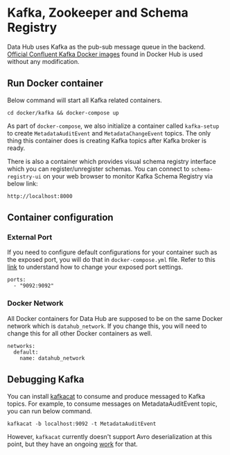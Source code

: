 # Kafka, Zookeeper and Schema Registry

Data Hub uses Kafka as the pub-sub message queue in the backend.
[Official Confluent Kafka Docker images](https://hub.docker.com/u/confluentinc) found in Docker Hub is used without 
any modification.

## Run Docker container
Below command will start all Kafka related containers.
```
cd docker/kafka && docker-compose up
```
As part of `docker-compose`, we also initialize a container called `kafka-setup` to create `MetadataAuditEvent` and 
`MetadataChangeEvent` topics. The only thing this container does is creating Kafka topics after Kafka broker is ready.

There is also a container which provides visual schema registry interface which you can register/unregister schemas.
You can connect to `schema-registry-ui` on your web browser to monitor Kafka Schema Registry via below link:
```
http://localhost:8000
```

## Container configuration
### External Port
If you need to configure default configurations for your container such as the exposed port, you will do that in
`docker-compose.yml` file. Refer to this [link](https://docs.docker.com/compose/compose-file/#ports) to understand
how to change your exposed port settings.
```
ports:
  - "9092:9092"
```

### Docker Network
All Docker containers for Data Hub are supposed to be on the same Docker network which is `datahub_network`. 
If you change this, you will need to change this for all other Docker containers as well.
```
networks:
  default:
    name: datahub_network
```

## Debugging Kafka
You can install [kafkacat](https://github.com/edenhill/kafkacat) to consume and produce messaged to Kafka topics.
For example, to consume messages on MetadataAuditEvent topic, you can run below command.
```
kafkacat -b localhost:9092 -t MetadataAuditEvent
```
However, `kafkacat` currently doesn't support Avro deserialization at this point, 
but they have an ongoing [work](https://github.com/edenhill/kafkacat/pull/151) for that.